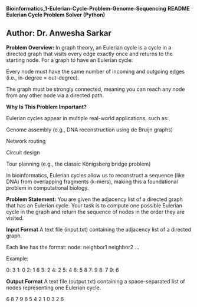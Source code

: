 **Bioinformatics_1-Eulerian-Cycle-Problem-Genome-Sequencing**
**README Eulerian Cycle Problem Solver (Python)**

## Author: Dr. Anwesha Sarkar

**Problem Overview:**
In graph theory, an Eulerian cycle is a cycle in a directed graph that visits every edge exactly once and returns to the starting node. For a graph to have an Eulerian cycle:

Every node must have the same number of incoming and outgoing edges (i.e., in-degree = out-degree).

The graph must be strongly connected, meaning you can reach any node from any other node via a directed path.



**Why Is This Problem Important?**


Eulerian cycles appear in multiple real-world applications, such as:

Genome assembly (e.g., DNA reconstruction using de Bruijn graphs)

Network routing

Circuit design

Tour planning (e.g., the classic Königsberg bridge problem)

In bioinformatics, Eulerian cycles allow us to reconstruct a sequence (like DNA) from overlapping fragments (k-mers), making this a foundational problem in computational biology.

**Problem Statement:**
You are given the adjacency list of a directed graph that has an Eulerian cycle. Your task is to compute one possible Eulerian cycle in the graph and return the sequence of nodes in the order they are visited.

**Input Format**
A text file (input.txt) containing the adjacency list of a directed graph.

Each line has the format:
node: neighbor1 neighbor2 ...


Example: 


0: 3
1: 0
2: 1 6
3: 2
4: 2
5: 4
6: 5 8
7: 9
8: 7
9: 6



**Output Format**
A text file (output.txt) containing a space-separated list of nodes representing one Eulerian cycle.


6 8 7 9 6 5 4 2 1 0 3 2 6
